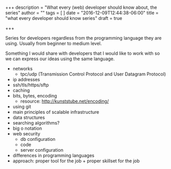+++
description = "What every (web) developer should know about, the series"
author = ""
tags = [
]
date = "2016-12-09T12:44:38-06:00"
title = "what every developer should know series"
draft = true

+++

Series for developers regardless from the programming language they are using.
Usually from beginner to medium level.

Something I would share with developers that I would like to work with so we can express our ideas using the same language.

- networks
    - tpc/udp (Transmission Control Protocol and User Datagram Protocol)
- ip addresses
- ssh/tls/https/sftp
- caching
- bits, bytes, encoding
    - resource: http://kunststube.net/encoding/
- using git
- main principles of scalable infrastructure
- data structures
- searching algorithms?
- big o notation
- web security
    - db configuration
    - code
    - server configuration
- differences in programming languages
- approach: proper tool for the job + proper skillset for the job
